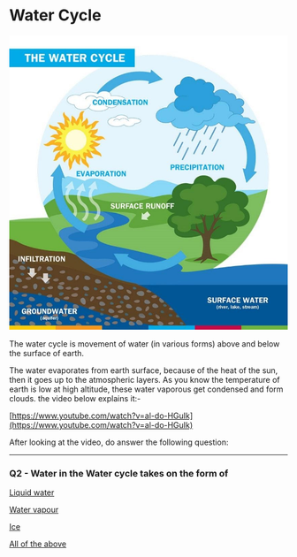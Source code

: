 # Water Cycle

![Water%20Cycle%20cbe53c93271c42a1ac223c0d4821c3e1/Untitled.png](Water%20Cycle%20cbe53c93271c42a1ac223c0d4821c3e1/Untitled.png)

The water cycle is movement of water (in various forms) above and below the surface of earth.

The water evaporates from earth surface, because of the heat of the sun, then it goes up to the atmospheric layers. As you know the temperature of earth is low at high altitude, these water vaporous get condensed and form clouds. the video below explains it:-

[https://www.youtube.com/watch?v=al-do-HGuIk](https://www.youtube.com/watch?v=al-do-HGuIk)

 

After looking at the video, do answer the following question:

---

### Q2 - Water in the Water cycle takes on the form of

[Liquid water](Water%20Cycle%20cbe53c93271c42a1ac223c0d4821c3e1/Liquid%20water%2018b2b0da4c3240a69e98829f03723dfc.md)

[Water vapour](Water%20Cycle%20cbe53c93271c42a1ac223c0d4821c3e1/Water%20vapour%20a69fe2c518564f679abc64d6f16e2efa.md)

[Ice](Water%20Cycle%20cbe53c93271c42a1ac223c0d4821c3e1/Ice%2098738238fe324d09b448c3e6796bde6a.md)

[All of the above](Water%20Cycle%20cbe53c93271c42a1ac223c0d4821c3e1/All%20of%20the%20above%2005a8bbca8edc4daabc3f6a814b59b646.md)